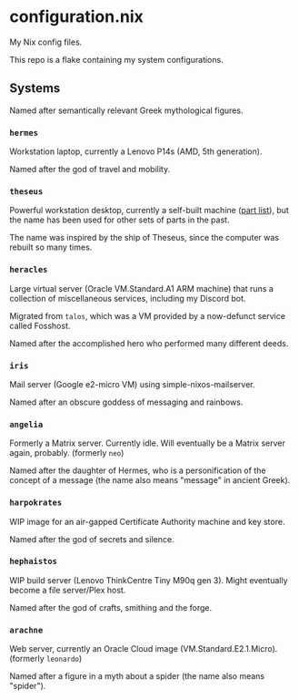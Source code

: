 # configuration.nix

My Nix config files.

This repo is a flake containing my system configurations.

## Systems

Named after semantically relevant Greek mythological figures.

### `hermes`

Workstation laptop, currently a Lenovo P14s (AMD, 5th generation).

Named after the god of travel and mobility.

### `theseus`

Powerful workstation desktop, currently a self-built machine ([part list](https://pcpartpicker.com/list/vsk7LP)), but the name has been used for other sets of parts in the past.

The name was inspired by the ship of Theseus, since the computer was rebuilt so many times.

### `heracles`

Large virtual server (Oracle VM.Standard.A1 ARM machine) that runs a collection of miscellaneous services, including my Discord bot.

Migrated from `talos`, which was a VM provided by a now-defunct service called Fosshost.

Named after the accomplished hero who performed many different deeds.

### `iris`

Mail server (Google e2-micro VM) using simple-nixos-mailserver.

Named after an obscure goddess of messaging and rainbows.

### `angelia`

Formerly a Matrix server. Currently idle. Will eventually be a Matrix server again, probably. (formerly `neo`)

Named after the daughter of Hermes, who is a personification of the concept of a message (the name also means "message" in ancient Greek).

### `harpokrates`

WIP image for an air-gapped Certificate Authority machine and key store.

Named after the god of secrets and silence.

### `hephaistos`

WIP build server (Lenovo ThinkCentre Tiny M90q gen 3). Might eventually become a file server/Plex host.

Named after the god of crafts, smithing and the forge.

### `arachne`

Web server, currently an Oracle Cloud image (VM.Standard.E2.1.Micro). (formerly `leonardo`)

Named after a figure in a myth about a spider (the name also means "spider").